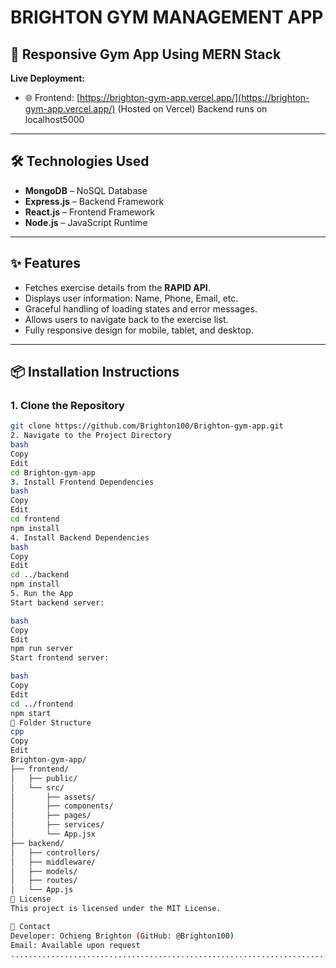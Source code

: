 # BRIGHTON GYM MANAGEMENT APP

## 🚀 Responsive Gym App Using MERN Stack

**Live Deployment:**
- 🌐 Frontend: [https://brighton-gym-app.vercel.app/](https://brighton-gym-app.vercel.app/) (Hosted on Vercel)
Backend runs on localhost5000
---

## 🛠️ Technologies Used

- **MongoDB** – NoSQL Database
- **Express.js** – Backend Framework
- **React.js** – Frontend Framework
- **Node.js** – JavaScript Runtime

---

## ✨ Features

- Fetches exercise details from the **RAPID API**.
- Displays user information: Name, Phone, Email, etc.
- Graceful handling of loading states and error messages.
- Allows users to navigate back to the exercise list.
- Fully responsive design for mobile, tablet, and desktop.

---

## 📦 Installation Instructions

### 1. Clone the Repository

```bash
git clone https://github.com/Brighton100/Brighton-gym-app.git
2. Navigate to the Project Directory
bash
Copy
Edit
cd Brighton-gym-app
3. Install Frontend Dependencies
bash
Copy
Edit
cd frontend
npm install
4. Install Backend Dependencies
bash
Copy
Edit
cd ../backend
npm install
5. Run the App
Start backend server:

bash
Copy
Edit
npm run server
Start frontend server:

bash
Copy
Edit
cd ../frontend
npm start
📁 Folder Structure
cpp
Copy
Edit
Brighton-gym-app/
├── frontend/
│   ├── public/
│   └── src/
│       ├── assets/
│       ├── components/
│       ├── pages/
│       ├── services/
│       └── App.jsx
├── backend/
│   ├── controllers/
│   ├── middleware/
│   ├── models/
│   ├── routes/
│   └── App.js
📃 License
This project is licensed under the MIT License.

📩 Contact
Developer: Ochieng Brighton (GitHub: @Brighton100)
Email: Available upon request 
..............................................................................................